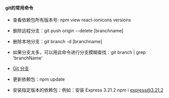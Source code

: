 #### git的常用命令
* 查看依赖包所有版本号: npm view react-ionicons versions

* 删除远程分支：git push origin --delete [branchname]
* 删除本地分支：git branch -d [branchname]
* 如果分支太多，可以用此命令进行分支模糊查找：git branch | grep 'branchName'
* [Git 分支](https://blog.csdn.net/duxing_langzi/article/details/80295573 "Git 分支")

* 更新依赖包：npm update <name>
* 安装指定版本的依赖包：例如：安装 Express 3.21.2   npm i express@3.21.2